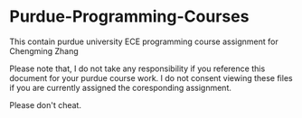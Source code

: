 # Purdue-Programming-Courses

This contain purdue university ECE programming course assignment for Chengming Zhang

Please note that, I do not take any responsibility if you reference this document for your purdue course work. I do not consent viewing these files if you are currently assigned the coresponding assignment.  

Please don't cheat.
